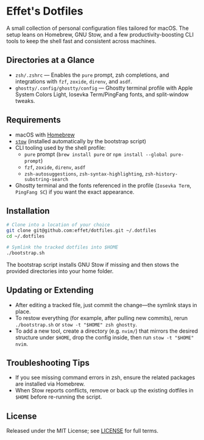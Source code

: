 # Effet's Dotfiles

A small collection of personal configuration files tailored for macOS. The setup leans on Homebrew, GNU Stow, and a few productivity-boosting CLI tools to keep the shell fast and consistent across machines.

## Directories at a Glance
- `zsh/.zshrc` — Enables the `pure` prompt, zsh completions, and integrations with `fzf`, `zoxide`, `direnv`, and `asdf`.
- `ghostty/.config/ghostty/config` — Ghostty terminal profile with Apple System Colors Light, Iosevka Term/PingFang fonts, and split-window tweaks.

## Requirements
- macOS with [Homebrew](https://brew.sh/)
- [`stow`](https://www.gnu.org/software/stow/) (installed automatically by the bootstrap script)
- CLI tooling used by the shell profile:
  - `pure` prompt (`brew install pure` or `npm install --global pure-prompt`)
  - `fzf`, `zoxide`, `direnv`, `asdf`
  - `zsh-autosuggestions`, `zsh-syntax-highlighting`, `zsh-history-substring-search`
- Ghostty terminal and the fonts referenced in the profile (`Iosevka Term`, `PingFang SC`) if you want the exact appearance.

## Installation
```bash
# Clone into a location of your choice
git clone git@github.com:effet/dotfiles.git ~/.dotfiles
cd ~/.dotfiles

# Symlink the tracked dotfiles into $HOME
./bootstrap.sh
```
The bootstrap script installs GNU Stow if missing and then stows the provided directories into your home folder.

## Updating or Extending
- After editing a tracked file, just commit the change—the symlink stays in place.
- To restow everything (for example, after pulling new commits), rerun `./bootstrap.sh` or `stow -t "$HOME" zsh ghostty`.
- To add a new tool, create a directory (e.g. `nvim/`) that mirrors the desired structure under `$HOME`, drop the config inside, then run `stow -t "$HOME" nvim`.

## Troubleshooting Tips
- If you see missing command errors in zsh, ensure the related packages are installed via Homebrew.
- When Stow reports conflicts, remove or back up the existing dotfiles in `$HOME` before re-running the script.

## License
Released under the MIT License; see [LICENSE](LICENSE) for full terms.

